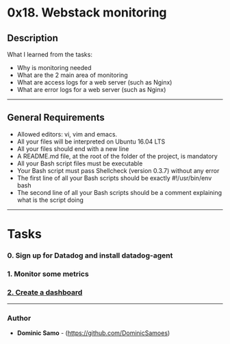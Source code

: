 # 0x18. Webstack monitoring

## Description

What I learned from the tasks:

* Why is monitoring needed
* What are the 2 main area of monitoring
* What are access logs for a web server (such as Nginx)
* What are error logs for a web server (such as Nginx)
 

---

## General Requirements
* Allowed editors: vi, vim and emacs.
* All your files will be interpreted on Ubuntu 16.04 LTS
* All your files should end with a new line
* A README.md file, at the root of the folder of the project, is mandatory
* All your Bash script files must be executable
* Your Bash script must pass Shellcheck (version 0.3.7) without any error
* The first line of all your Bash scripts should be exactly #!/usr/bin/env bash
* The second line of all your Bash scripts should be a comment explaining what is the script doing

---

# Tasks

### 0. Sign up for Datadog and install datadog-agent

### 1. Monitor some metrics

### [2. Create a dashboard](./2-setup_datadog)


---

### Author
* **Dominic Samo** - (https://github.com/DominicSamoes)
